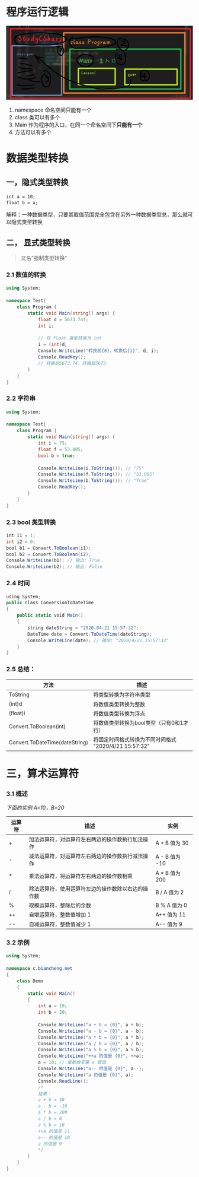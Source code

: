 # 程序运行逻辑
![程序运行逻辑](程序运行逻辑.png)
1. namespace 命名空间只能有一个
2. class 类可以有多个
3. Main 作为程序的入口，在同一个命名空间下**只能有一个**
4. 方法可以有多个



# 数据类型转换
## 一，隐式类型转换

``` CSharp
int a = 10;
float b = a;
```

解释：一种数据类型，只要其取值范围完全包含在另外一种数据类型总，那么就可以隐式类型转换

## 二， 显式类型转换

> 又名“强制类型转换”

### 2.1 数值的转换
```C#
using System;

namespace Test{
    class Program {
        static void Main(string[] args) {
            float d = 5673.74f;
            int i;
        
            // 将 float 类型转换为 int
            i = (int)d;
            Console.WriteLine("转换前{0}，转换后{1}", d, i);
            Console.ReadKey();
            // 转换前5673.74，转换后5673
        }
    }
}
```

### 2.2 字符串
```C#
using System;

namespace Test{
    class Program {
        static void Main(string[] args) {
            int i = 75;
            float f = 53.005;
            bool b = true;

            Console.WriteLine(i.ToString()); // "75"
            Console.WriteLine(f.ToString()); // "53.005"
            Console.WriteLine(b.ToString()); // "True"
            Console.ReadKey();
        }
    }
}
```

### 2.3 bool 类型转换
```C#
int i1 = 1;
int i2 = 0;
bool b1 = Convert.ToBoolean(i1);
bool b2 = Convert.ToBoolean(i2);
Console.WriteLine(b1); // 输出: True
Console.WriteLine(b2); // 输出: False
```

### 2.4 时间
```C#
using System;
public class ConversionToDateTime
{
	public static void Main()
	{
		string dateString = "2020-04-21 15:57:32";
		DateTime date = Convert.ToDateTime(dateString);
		Console.WriteLine(date); // 输出: "2020/4/21 15:57:32"
	}
}
```

### 2.5 总结：

| 方法                             | 描述                                    |
| ------------------------------ | ------------------------------------- |
| ToString                       | 将类型转换为字符串类型                           |
| (int)d                         | 将数值类型转换为整数                            |
| (float)i                       | 将数值类型转换为浮点                            |
| Convert.ToBoolean(int)         | 将数值类型转换为bool类型（只有0和1才行）               |
| Convert.ToDateTime(dateString) | 将固定时间格式转换为不同时间格式 "2020/4/21 15:57:32" |
# 三，算术运算符

### 3.1 概述
*下面的实例 A=10，B=20*

| 运算符 | 描述                        | 实例           |
| --- | ------------------------- | ------------ |
| +   | 加法运算符，对运算符左右两边的操作数执行加法操作  | A + B 值为 30  |
| -   | 减法运算符，对运算符左右两边的操作数执行减法操作  | A - B 值为 -10 |
| *   | 乘法运算符，将运算符左右两边的操作数相乘      | A * B 值为 200 |
| /   | 除法运算符，使用运算符左边的操作数除以右边的操作数 | B / A 值为 2   |
| %   | 取模运算符，整除后的余数              | B % A 值为 0   |
| ++  | 自增运算符，整数值增加 1             | A++ 值为 11    |
| --  | 自减运算符，整数值减少 1             | A-- 值为 9     |

### 3.2 示例
```C#
using System;

namespace c.biancheng.net
{
    class Demo
    {
        static void Main()
        {
            int a = 10;
            int b = 20;
            
            Console.WriteLine("a + b = {0}", a + b);
            Console.WriteLine("a - b = {0}", a - b);
            Console.WriteLine("a * b = {0}", a * b);
            Console.WriteLine("a / b = {0}", a / b);
            Console.WriteLine("a % b = {0}", a % b);
            Console.WriteLine("++a 的值是 {0}", ++a);
            a = 10; // 重新给变量 a 赋值
            Console.WriteLine("a-- 的值是 {0}", a--);
            Console.WriteLine("a 的值是 {0}", a);
            Console.ReadLine();
            /*
            结果：
            a + b = 30  
			a - b = -10  
			a * b = 200  
			a / b = 0  
			a % b = 10  
			++a 的值是 11  
			a-- 的值是 10  
			a 的值是 9
            */
        }
    }
}
```

